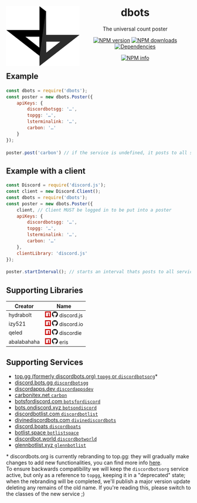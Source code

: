 <div align="center">
  <p>
    <img src="../../static/logo.png" alt="dbots logo" width="200" align="left" />
  </p>
  <h1>dbots</h1>
  <p>The universal count poster</p>
  <p>
    <a href="https://www.npmjs.com/package/dbots"><img src="https://img.shields.io/npm/v/dbots.svg?maxAge=3600" alt="NPM version" /></a>
    <a href="https://www.npmjs.com/package/dbots"><img src="https://img.shields.io/npm/dt/dbots.svg?maxAge=3600" alt="NPM downloads" /></a>
    <a href="https://david-dm.org/snazzah/dbots.js"><img src="https://img.shields.io/david/snazzah/dbots.js.svg?maxAge=3600" alt="Dependencies" /></a>
  </p>
  <p>
    <a href="https://nodei.co/npm/dbots/"><img src="https://nodei.co/npm/dbots.png" alt="NPM info" /></a>
  </p>
</div>

## Example
```js
const dbots = require('dbots');
const poster = new dbots.Poster({
    apiKeys: {
        discordbotsgg: '…',
        topgg: '…',
        lsterminalink: '…',
        carbon: '…'
    }
});

poster.post('carbon') // if the service is undefined, it posts to all services provided with a key
```

## Example with a client
```js
const Discord = require('discord.js');
const client = new Discord.Client();
const dbots = require('dbots');
const poster = new dbots.Poster({
    client, // Client MUST be logged in to be put into a poster
    apiKeys: {
        discordbotsgg: '…',
        topgg: '…',
        lsterminalink: '…',
        carbon: '…'
    },
    clientLibrary: 'discord.js'
});

poster.startInterval(); // starts an interval thats posts to all services every 30 minutes
```

## Supporting Libraries
Creator     | Name
----------- | -----
hydrabolt   | [![npm](../../static/npm.png)](https://npmjs.com/discord.js) [![GitHub](../../static/github.png)](https://github.com/hydrabolt/discord.js) discord.js
izy521      | [![npm](../../static/npm.png)](https://npmjs.com/discord.io) [![GitHub](../../static/github.png)](https://github.com/izy521/discord.io) discord.io
qeled       | [![npm](../../static/npm.png)](https://npmjs.com/discordie) [![GitHub](../../static/github.png)](https://github.com/qeled/discordie) discordie
abalabahaha | [![npm](../../static/npm.png)](https://npmjs.com/eris) [![GitHub](../../static/github.png)](https://github.com/abalabahaha/eris) eris

## Supporting Services
 - [top.gg (formerly discordbots.org)  `topgg` or `discordbotsorg`](https://top.gg)*
 - [discord.bots.gg `discordbotsgg`](https://discord.bots.gg)
 - [discordapps.dev `discordappsdev`](https://discordapps.dev)
 - [carbonitex.net `carbon`](http://carbonitex.net/discord/bots)
 - [botsfordiscord.com `botsfordiscord`](http://botsfordiscord.com)
 - [bots.ondiscord.xyz `botsondiscord`](http://bots.ondiscord.xyz)
 - [discordbotlist.com `discordbotlist`](https://discordbotlist.com)
 - [divinediscordbots.com `divinediscordbots`](https://divinediscordbots.com)
 - [discord.boats `discordboats`](https://discord.boats)
 - [botlist.space `botlistspace`](https://botlist.space)
 - [discordbot.world `discordbotworld`](https://discordbot.world)
 - [glennbotlist.xyz `glennbotlist`](https://glennbotlist.xyz)

\* discordbots.org is currently rebranding to top.gg: they will gradually make changes to add new functionalities, you can find more info [here](https://medium.com/discord-bots/announcing-top-gg-the-next-phase-of-discord-bots-2ac3eb3b81bd).  
To ensure backwards compatibility we will keep the `discordbotsorg` service active, but only as a reference to `topgg`, keeping it in a "deprecated" state; when the rebranding will be completed, we'll publish a major version update deleting any remains of the old name. If you're reading this, please switch to the classes of the new service ;)
